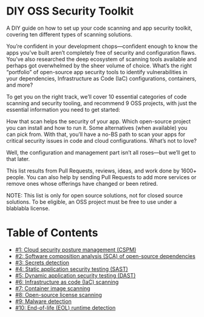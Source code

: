 # DIY OSS Security Toolkit
A DIY guide on how to set up your code scanning and app security toolkit, covering ten different types of scanning solutions.

You’re confident in your development chops—confident enough to know the apps you’ve built aren’t completely free of security and configuration flaws. You’ve also researched the deep ecosystem of scanning tools available and perhaps got overwhelmed by the sheer volume of choice. What’s the right “portfolio” of open-source app security tools to identify vulnerabilities in your dependencies, Infrastructure as Code (IaC) configurations, containers, and more?

To get you on the right track, we’ll cover 10 essential categories of code scanning and security tooling, and recommend 9 OSS projects, with just the essential information you need to get started:

How that scan helps the security of your app.
Which open-source project you can install and how to run it.
Some alternatives (when available) you can pick from.
With that, you’ll have a no-BS path to scan your apps for critical security issues in code and cloud configurations. What’s not to love?

Well, the configuration and management part isn’t all roses—but we’ll get to that later.

This list results from Pull Requests, reviews, ideas, and work done by 1600+ people. You can also help by sending Pull Requests to add more services or remove ones whose offerings have changed or been retired.

NOTE: This list is only for open source solutions, not for closed source solutions. To be eligible, an OSS project must be free to use under a blablabla license.

# Table of Contents

  * [#1: Cloud security posture management (CSPM)](#cspm)
  * [#2: Software composition analysis (SCA) of open-source dependencies](#sca)
  * [#3: Secrets detection](#secrets)
  * [#4: Static application security testing (SAST)](#sast)
  * [#5: Dynamic application security testing (DAST)](#dast)
  * [#6: Infrastructure as code (IaC) scanning](#iac)
  * [#7: Container image scanning](#container)
  * [#8: Open-source license scanning](#license)
  * [#9: Malware detection](#malware)
  * [#10: End-of-life (EOL) runtime detection](#eol)

